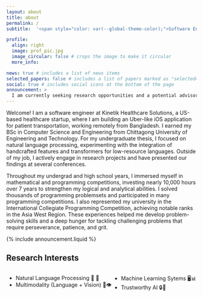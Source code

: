 ```yaml
---
layout: about
title: about
permalink: /
subtitle:  '<span style="color: var(--global-theme-color);">Software Engineer</span>, Kinetik Healthcare Solutions.'

profile:
  align: right
  image: prof_pic.jpg
  image_circular: false # crops the image to make it circular
  more_info:

news: true # includes a list of news items
selected_papers: false # includes a list of papers marked as "selected={true}"
social: true # includes social icons at the bottom of the page
announcement: >
  I am currently seeking research opportunities and a potential advisor for funded PhD positions beginning Fall 2025. Please <a href="mailto:ahasankabir146@gmail.com" target="_blank">contact me</a> if you want to collaborate.
---
```


Welcome! I am a software engineer at Kinetik Healthcare Solutions, a US-based healthcare startup, where I am building an Uber-like iOS application for patient transportation, working remotely from Bangladesh. I earned my BSc in Computer Science and Engineering from Chittagong University of Engineering and Technology. For my undergraduate thesis, I focused on natural language processing, experimenting with the integration of handcrafted features and transformers for low-resource languages. Outside of my job, I actively engage in research projects and have presented our findings at several conferences.

Throughout my undergrad and high school years, I immersed myself in mathematical and programming competitions, investing nearly 10,000 hours over 7 years to strengthen my logical and analytical abilities. I solved thousands of programming problemsets and participated in many programming competitions. I also represented my university in the International Collegiate Programming Competition, achieving notable ranks in the Asia West Region. These experiences helped me develop problem-solving skills and a deep hunger for tackling challenging problems that require perseverance, patience, and grit.

{% include announcement.liquid %}

## Research Interests

<div style="display: flex; justify-content: space-evenly;">

  <ul>
    <li>Natural Language Processing 📖 🤖</li>
    <li>Multimodality (Language + Vision) 🧠👁️</li>
  </ul>
  
  <ul>
    <li>Machine Learning Sytems 🖥️📊</li>
    <li>Trustworthy AI 🔒🤝</li>
  </ul>

</div>

